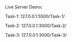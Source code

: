 Live Server Demo: 

Task-1: 127.0.0.1:5500/Task-1/

Task-2: 127.0.0.1:3000/Task-2/

Task-3: 127.0.0.1:3000/Task-3/
